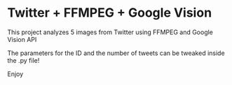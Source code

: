 # Twitter + FFMPEG + Google Vision

This project analyzes 5 images from Twitter using FFMPEG and Google Vision API

The parameters for the ID and the number of tweets can be tweaked inside the .py file!

Enjoy 

